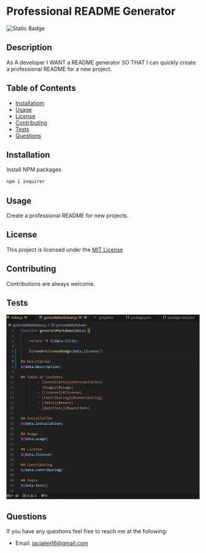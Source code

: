 # Professional README Generator
![Static Badge](https://img.shields.io/badge/License-MIT-orange)

## Description
As A developer
I WANT a README generator
SO THAT I can quickly create a professional README for a new project.

## Table of Contents
- [Installatiom](#Installation)
- [Usage](#Usage)
- [License](#License)
- [Contributing](#Contributing)
- [Tests](#Tests)
- [Questions](#Questions)
        
## Installation

 Install NPM packages
   ```sh
   npm i inquirer
   ```

## Usage
Create a professional README for new projects.


## License
This project is licensed under the [MIT License](LICENSE)

## Contributing
Contributions are always welcome. 


## Tests
![image_alt](https://github.com/JalenKAgain/Challenge-7/blob/027c967f49866140bdbca403a99dd78914f4918f/Screenshot%202025-01-12%20131415.png)

## Questions
If you have any questions feel free to reach me at the following:
- Email: jacjalen16@gmail.com


